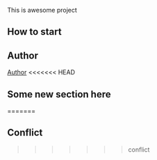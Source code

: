 This is awesome project

## How to start
## Author
[Author](author.md)
<<<<<<< HEAD
## Some new section here
=======
## Conflict
>>>>>>> conflict
